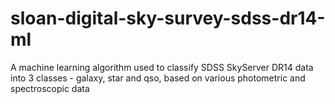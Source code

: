 # sloan-digital-sky-survey-sdss-dr14-ml
A machine learning algorithm used to classify SDSS SkyServer DR14 data into 3 classes - galaxy, star and qso, based on various photometric and spectroscopic data

